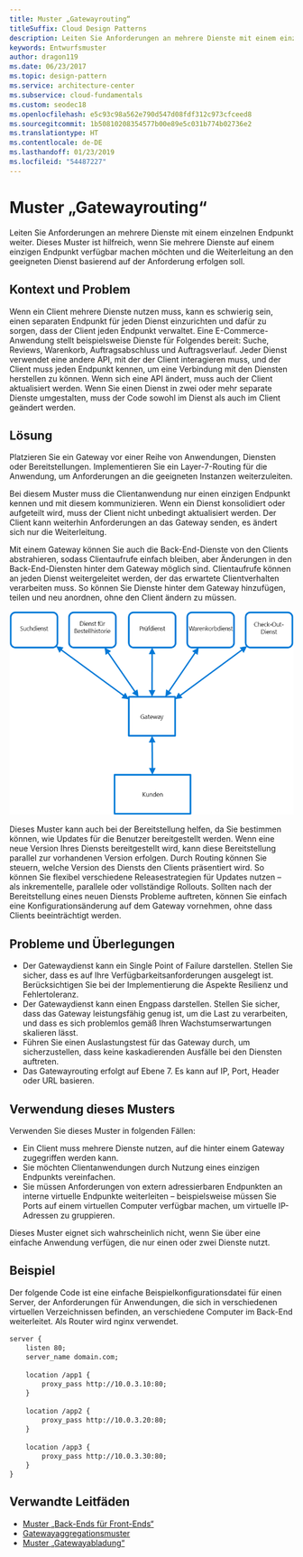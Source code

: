 ```yaml
---
title: Muster „Gatewayrouting“
titleSuffix: Cloud Design Patterns
description: Leiten Sie Anforderungen an mehrere Dienste mit einem einzelnen Endpunkt weiter.
keywords: Entwurfsmuster
author: dragon119
ms.date: 06/23/2017
ms.topic: design-pattern
ms.service: architecture-center
ms.subservice: cloud-fundamentals
ms.custom: seodec18
ms.openlocfilehash: e5c93c98a562e790d547d08fdf312c973cfceed8
ms.sourcegitcommit: 1b50810208354577b00e89e5c031b774b02736e2
ms.translationtype: HT
ms.contentlocale: de-DE
ms.lasthandoff: 01/23/2019
ms.locfileid: "54487227"
---
```

# <a name="gateway-routing-pattern"></a>Muster „Gatewayrouting“

Leiten Sie Anforderungen an mehrere Dienste mit einem einzelnen Endpunkt weiter. Dieses Muster ist hilfreich, wenn Sie mehrere Dienste auf einem einzigen Endpunkt verfügbar machen möchten und die Weiterleitung an den geeigneten Dienst basierend auf der Anforderung erfolgen soll.

## <a name="context-and-problem"></a>Kontext und Problem

Wenn ein Client mehrere Dienste nutzen muss, kann es schwierig sein, einen separaten Endpunkt für jeden Dienst einzurichten und dafür zu sorgen, dass der Client jeden Endpunkt verwaltet. Eine E-Commerce-Anwendung stellt beispielsweise Dienste für Folgendes bereit: Suche, Reviews, Warenkorb, Auftragsabschluss und Auftragsverlauf. Jeder Dienst verwendet eine andere API, mit der der Client interagieren muss, und der Client muss jeden Endpunkt kennen, um eine Verbindung mit den Diensten herstellen zu können. Wenn sich eine API ändert, muss auch der Client aktualisiert werden. Wenn Sie einen Dienst in zwei oder mehr separate Dienste umgestalten, muss der Code sowohl im Dienst als auch im Client geändert werden.

## <a name="solution"></a>Lösung

Platzieren Sie ein Gateway vor einer Reihe von Anwendungen, Diensten oder Bereitstellungen. Implementieren Sie ein Layer-7-Routing für die Anwendung, um Anforderungen an die geeigneten Instanzen weiterzuleiten.

Bei diesem Muster muss die Clientanwendung nur einen einzigen Endpunkt kennen und mit diesem kommunizieren. Wenn ein Dienst konsolidiert oder aufgeteilt wird, muss der Client nicht unbedingt aktualisiert werden. Der Client kann weiterhin Anforderungen an das Gateway senden, es ändert sich nur die Weiterleitung.

Mit einem Gateway können Sie auch die Back-End-Dienste von den Clients abstrahieren, sodass Clientaufrufe einfach bleiben, aber Änderungen in den Back-End-Diensten hinter dem Gateway möglich sind. Clientaufrufe können an jeden Dienst weitergeleitet werden, der das erwartete Clientverhalten verarbeiten muss. So können Sie Dienste hinter dem Gateway hinzufügen, teilen und neu anordnen, ohne den Client ändern zu müssen.

![Diagramm des Musters „Gatewayrouting“](./_images/gateway-routing.png)

Dieses Muster kann auch bei der Bereitstellung helfen, da Sie bestimmen können, wie Updates für die Benutzer bereitgestellt werden. Wenn eine neue Version Ihres Diensts bereitgestellt wird, kann diese Bereitstellung parallel zur vorhandenen Version erfolgen. Durch Routing können Sie steuern, welche Version des Diensts den Clients präsentiert wird. So können Sie flexibel verschiedene Releasestrategien für Updates nutzen – als inkrementelle, parallele oder vollständige Rollouts. Sollten nach der Bereitstellung eines neuen Diensts Probleme auftreten, können Sie einfach eine Konfigurationsänderung auf dem Gateway vornehmen, ohne dass Clients beeinträchtigt werden.

## <a name="issues-and-considerations"></a>Probleme und Überlegungen

- Der Gatewaydienst kann ein Single Point of Failure darstellen. Stellen Sie sicher, dass es auf Ihre Verfügbarkeitsanforderungen ausgelegt ist. Berücksichtigen Sie bei der Implementierung die Aspekte Resilienz und Fehlertoleranz.
- Der Gatewaydienst kann einen Engpass darstellen. Stellen Sie sicher, dass das Gateway leistungsfähig genug ist, um die Last zu verarbeiten, und dass es sich problemlos gemäß Ihren Wachstumserwartungen skalieren lässt.
- Führen Sie einen Auslastungstest für das Gateway durch, um sicherzustellen, dass keine kaskadierenden Ausfälle bei den Diensten auftreten.
- Das Gatewayrouting erfolgt auf Ebene 7. Es kann auf IP, Port, Header oder URL basieren.

## <a name="when-to-use-this-pattern"></a>Verwendung dieses Musters

Verwenden Sie dieses Muster in folgenden Fällen:

- Ein Client muss mehrere Dienste nutzen, auf die hinter einem Gateway zugegriffen werden kann.
- Sie möchten Clientanwendungen durch Nutzung eines einzigen Endpunkts vereinfachen.
- Sie müssen Anforderungen von extern adressierbaren Endpunkten an interne virtuelle Endpunkte weiterleiten – beispielsweise müssen Sie Ports auf einem virtuellen Computer verfügbar machen, um virtuelle IP-Adressen zu gruppieren.

Dieses Muster eignet sich wahrscheinlich nicht, wenn Sie über eine einfache Anwendung verfügen, die nur einen oder zwei Dienste nutzt.

## <a name="example"></a>Beispiel

Der folgende Code ist eine einfache Beispielkonfigurationsdatei für einen Server, der Anforderungen für Anwendungen, die sich in verschiedenen virtuellen Verzeichnissen befinden, an verschiedene Computer im Back-End weiterleitet. Als Router wird nginx verwendet.

```console
server {
    listen 80;
    server_name domain.com;

    location /app1 {
        proxy_pass http://10.0.3.10:80;
    }

    location /app2 {
        proxy_pass http://10.0.3.20:80;
    }

    location /app3 {
        proxy_pass http://10.0.3.30:80;
    }
}
```

## <a name="related-guidance"></a>Verwandte Leitfäden

- [Muster „Back-Ends für Front-Ends“](./backends-for-frontends.md)
- [Gatewayaggregationsmuster](./gateway-aggregation.md)
- [Muster „Gatewayabladung“](./gateway-offloading.md)
